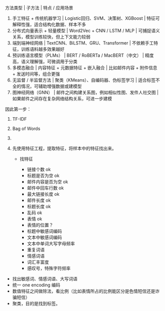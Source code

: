 方法类型 | 子方法 | 特点 / 应用场景
1. 手工特征 + 传统机器学习 | Logistic回归、SVM、决策树、XGBoost | 特征可解释性强，适合结构化数据、样本不多
2. 分布式向量表示 + 轻量模型 | Word2Vec + CNN / LSTM / MLP | 可捕捉语义关系，模型训练较快，但上下文能力较弱
3. 端到端神经网络 | TextCNN、BiLSTM、GRU、Transformer | 不依赖手工特征，训练语料越多效果越好
4. 预训练语言模型（PLMs） | BERT / RoBERTa / MacBERT（中文） | 精度高，语义理解强，可微调用于分类
5. 多模态融合 | 内容特征 + 元数据特征 + 嵌入融合 | 比如邮件内容 + 附件信息 + 发送时间等，组合更强
6. 无监督 / 半监督方法 | 聚类（KMeans）、自编码器、伪标签学习 | 适合标签不全的情况，可辅助增强数据或建模型
7. 图神经网络（GNN） | 邮件之间构建关系图，例如相似性图、发件人社交图 | 如果邮件之间存在复杂网络结构关系，可进一步建模

因此第一步：
1. TF-IDF 
2. Bag of Words
3. 
1. 先使用特征工程，提取特征，将样本中的特征找出来。
    
    - 找特征

        - 链接个数 ok
        - 标题是否为空 ok 
        - 邮件内容是否为空 ok
        - 邮件中回车行数 ok
        - 最大链接长度 ok
        - 邮件长度 ok
        - 标题长度 ok
        - 乱码 ok
        - 表情 ok
        - 表情的位置？
        - 标题中敏感词编码
        - 文本中敏感词编码
        - 文本中单词大写字母频率
        - 重复词语
        - 情感词语
        - 词汇丰富度
        - 感叹号，特殊字符频率
- 找出敏感词、情感词语、大写词语
- 统一 one encoding 编码
- 数值特征之间做除法，看比例（比如表情所占的比例能区分是色情短信还是诈骗短信）
- 聚类，目的是找到标签。
